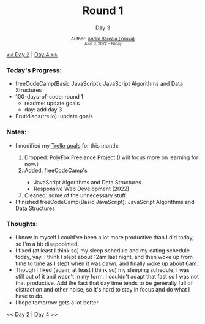 <div align="center">
  <h1>Round 1</h1>
  <p>Day 3</p>

  <sub>
    Author: <a href='https://github.com/yrnmsk'>Andre Barcala (Youka)</a><br />
    <small> June 3, 2022 - Friday </small>
  </sub>
</div>

[<< Day 2](day02.md) | [Day 4 >>](day04.md)

### Today's Progress:

- freeCodeCamp(Basic JavaScript): JavaScript Algorithms and Data Structures
- 100-days-of-code: round 1
  - readme: update goals
  - day: add day 3
- Erutidians(trello): update goals

### Notes:

<ul>
  <li>I modified my <a href='https://trello.com/c/ePbxycq5/20-june' target='_blank'>Trello goals</a> for this month:</li>
  <ol>
    <li>Dropped: PolyFox Freelance Project (I will focus more on learning for now.)</li>
    <li>Added: freeCodeCamp's</li>
    <ul>
      <li>JavaScript Algorithms and Data Structures</li>
      <li>Responsive Web Development (2022)</li>
    </ul>
    <li>Cleaned: some of the unnecessary stuff</li>
  </ol>
  <li>I finished freeCodeCamp(Basic JavaScript): JavaScript Algorithms and Data Structures</li>
</ul>

### Thoughts:

- I know in myself I could've been a lot more productive than I did today, so I'm a bit disappointed.
- I fixed (at least I think so) my sleep schedule and my eating schedule today, yay. I think I slept about 12am last night, and then woke up from time to time as I slept when it was dawn, and finally woke up about 6am.
- Though I fixed (again, at least I think so) my sleeping schedule, I was still out of it and wasn't in my form. I couldn't adapt that fast so I was not that productive. Add the fact that day time tends to be generally full of distraction and other noise, so it's hard to stay in focus and do what I have to do.
- I hope tomorrow gets a lot better.

[<< Day 2](day02.md) | [Day 4 >>](day04.md)
